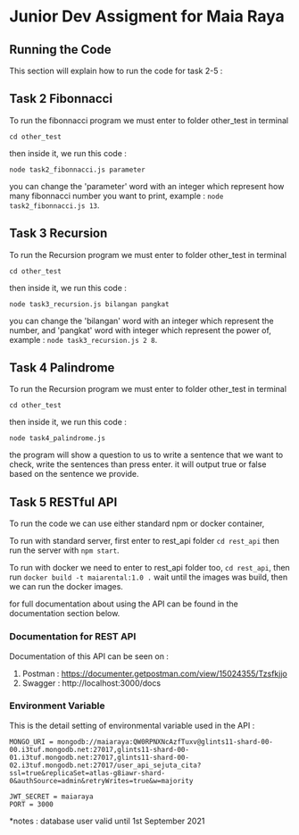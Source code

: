 # Junior Dev Assigment for Maia Raya 

## Running the Code 
This section will explain how to run the code for task 2-5 :


## Task 2 Fibonnacci
To run the fibonnacci program we must enter to folder other_test in terminal 

`cd other_test`

then inside it, we run this code :

`node task2_fibonnacci.js parameter`

you can change the 'parameter' word with an integer which represent how many fibonnacci number you want to print, example : `node task2_fibonnacci.js 13`.


## Task 3 Recursion
To run the Recursion program we must enter to folder other_test in terminal 

`cd other_test`

then inside it, we run this code :

`node task3_recursion.js bilangan pangkat`

you can change the 'bilangan' word with an integer which represent the number, and 'pangkat' word with integer which represent the power of, example : `node task3_recursion.js 2 8`. 


## Task 4 Palindrome
To run the Recursion program we must enter to folder other_test in terminal 

`cd other_test`

then inside it, we run this code :

`node task4_palindrome.js`

the program will show a question to us to write a sentence that we want to check, write the sentences than press enter. it will output true or false based on the sentence we provide.


## Task 5 RESTful API
To run the code we can use either standard npm or docker container,

To run with standard server, first enter to rest_api folder
`cd rest_api` then run the server with `npm start`.

To run with docker we need to enter to rest_api folder too, `cd rest_api`, then run `docker build -t maiarental:1.0 .` wait until the images was build, then we can run the docker images.

for full documentation about using the API can be found in the documentation section below.

### **Documentation for REST API**
Documentation of this API can be seen on :
1. Postman : https://documenter.getpostman.com/view/15024355/Tzsfkjjo
2. Swagger : http://localhost:3000/docs

### **Environment Variable**
This is the detail setting of environmental variable used in the API :

```
MONGO_URI = mongodb://maiaraya:QW0RPNXNcAzfTuxv@glints11-shard-00-00.i3tuf.mongodb.net:27017,glints11-shard-00-01.i3tuf.mongodb.net:27017,glints11-shard-00-02.i3tuf.mongodb.net:27017/user_api_sejuta_cita?ssl=true&replicaSet=atlas-g8iawr-shard-0&authSource=admin&retryWrites=true&w=majority

JWT_SECRET = maiaraya
PORT = 3000
```

*notes : database user valid until 1st September 2021